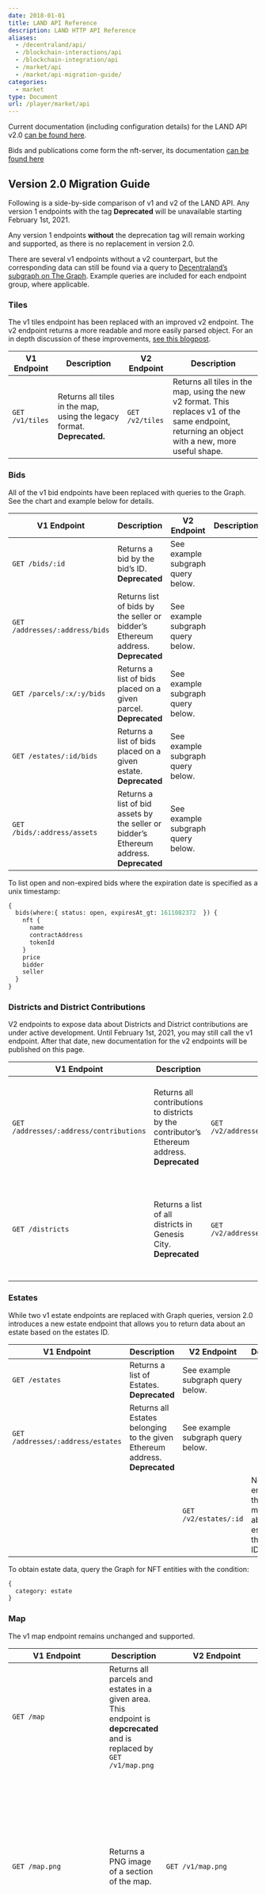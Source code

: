 ```yaml
---
date: 2018-01-01
title: LAND API Reference
description: LAND HTTP API Reference
aliases:
  - /decentraland/api/
  - /blockchain-interactions/api
  - /blockchain-integration/api
  - /market/api
  - /market/api-migration-guide/
categories:
  - market
type: Document
url: /player/market/api
---
```



Current documentation (including configuration details) for the LAND API v2.0 [can be found here](https://github.com/decentraland/atlas-server).


Bids and publications come form the nft-server, its documentation [can be found here](https://github.com/decentraland/nft-server)



## Version 2.0 Migration Guide

Following is a side-by-side comparison of v1 and v2 of the LAND API. Any version 1 endpoints with the tag **Deprecated** will be unavailable starting February 1st, 2021.

Any version 1 endpoints **without** the deprecation tag will remain working and supported, as there is no replacement in version 2.0.

There are several v1 endpoints without a v2 counterpart, but the corresponding data can still be found via a query to [Decentraland’s subgraph on The Graph](https://thegraph.com/explorer/subgraph/decentraland/marketplace). Example queries are included for each endpoint group, where applicable.

### Tiles

The v1 tiles endpoint has been replaced with an improved v2 endpoint. The v2 endpoint returns a more readable and more easily parsed object. For an in depth discussion of these improvements, [see this blogpost](https://decentraland.org/blog/technology/land-api-v2/).


| V1 Endpoint | Description | V2 Endpoint | Description |
| --- | --- | --- | ---|
| `GET /v1/tiles` | Returns all tiles in the map, using the legacy format. **Deprecated.** | `GET /v2/tiles` | Returns all tiles in the map, using the new v2 format. This replaces v1 of the same endpoint, returning an object with a new, more useful shape. |

### Bids

All of the v1 bid endpoints have been replaced with queries to the Graph. See the chart and example below for details.


| V1 Endpoint | Description | V2 Endpoint | Description |
| --- | --- | --- | ---|
| `GET /bids/:id` | Returns a bid by the bid’s ID. **Deprecated** | See example subgraph query below. |  |
| `GET /addresses/:address/bids` | Returns list of bids by the seller or bidder’s Ethereum address. **Deprecated** | See example subgraph query below. |  |
| `GET /parcels/:x/:y/bids` | Returns a list of bids placed on a given parcel. **Deprecated** | See example subgraph query below. |  |
| `GET /estates/:id/bids` | Returns a list of bids placed on a given estate. **Deprecated** | See example subgraph query below. |  |
| `GET /bids/:address/assets` | Returns a list of bid assets by the seller or bidder’s Ethereum address. **Deprecated** | See example subgraph query below. |  |

To list open and non-expired bids where the expiration date is specified as a unix timestamp:

```graphql
{
  bids(where:{ status: open, expiresAt_gt: 1611082372  }) {
    nft {
      name
      contractAddress
      tokenId
    }
    price
    bidder
    seller
  }
}
```

### Districts and District Contributions

V2 endpoints to expose data about Districts and District contributions are under active development. Until February 1st, 2021, you may still call the v1 endpoint. After that date, new documentation for the v2 endpoints will be published on this page.

| V1 Endpoint | Description | V2 Endpoint | Description |
| --- | --- | --- | --- |
| `GET /addresses/:address/contributions` | Returns all contributions to districts by the contributor’s Ethereum address. **Deprecated** | `GET /v2/addresses/:address/contributions` | This v2 endpoint is under active development, and will be functional on February 1st, 2021 when v1 is deprecated. |
| `GET /districts` | Returns a list of all districts in Genesis City. **Deprecated** | `GET /v2/addresses/:address/contributions` | This v2 endpoint is under active development, and will be functional on February 1st, 2021 when v1 is deprecated. |

### Estates

While two v1 estate endpoints are replaced with Graph queries, version 2.0 introduces a new estate endpoint that allows you to return data about an estate based on the estates ID.

| V1 Endpoint | Description | V2 Endpoint | Description |
| --- | --- | --- | --- |
| `GET /estates` | Returns a list of Estates. **Deprecated** | See example subgraph query below. |  |
| `GET /addresses/:address/estates` | Returns all Estates belonging to the given Ethereum address. **Deprecated** | See example subgraph query below. |  |
|  |  | `GET /v2/estates/:id` | New v2 endpoint that returns metadata about an estate with the given ID. |

To obtain estate data, query the Graph for NFT entities with the condition:

```graphql
{
  category: estate
}
```

### Map

The v1 map endpoint remains unchanged and supported.

| V1 Endpoint | Description | V2 Endpoint | Description |
| --- | --- | --- | --- |
| `GET /map` | Returns all parcels and estates in a given area. This endpoint is **depcrecated** and is replaced by `GET /v1/map.png`|  |  |
| `GET /map.png` | Returns a PNG image of a section of the map. | `GET /v1/map.png` | Returns a PNG image of a section of the map. This endpoint is still supported and functional! There is no v2 version of this endpoint, keep calling the v1 endpoint to get the same data. |
| `GET /parcels/:x/:y/map.png` | Returns a PNG image of a piece of the map centered on the given parcel. | `GET /v1/parcels/:x/:y/map.png` | Returns a PNG image of a map centered on a highlighted parcel with the given coordinates. |
| `GET /estates/:id/map.png` | Returns a PNG image of a piece of the map centered on an estate specified by the estate’s ID. | `GET /v1/estates/:id/map.png` | Returns a PNG image of a map centered on a highlighted estate with the given ID. |

### Mortgages

The mortgage endpoints are all deprecated with the v2 release. Since mortgages are no longer supported in the marketplace, there’s no longer any data in this category to expose via an API or Graph query.

| V1 Endpoint | Description | V2 Endpoint | Description |
| --- | --- | --- | --- |
| `GET /mortgages/:address/parcels` | Returns list of parcels with an active mortgage requested by a given Ethereum address. **Deprecated** |  |  |
| `GET /addresses/:address/mortgages` | Returns all mortgages requested by a given Ethereum address. **Deprecated** |  |  |
| `GET /parcels/:x/:y/mortgages` | Returns all mortgages requested for a given parcel. **Deprecated** |  |  |

### parcels

Some of the parcel endpoints have v2 counterparts, while others are replaced with queries to the Graph. See the chart below for details.

| V1 Endpoint | Description | V2 Endpoint | Description |
| --- | --- | --- | --- |
| `GET /parcels` | Returns a list of all parcels. **Deprecated.** | See the example subgraph query below. |  |
| `GET /addresses/:address/parcels` | Returns a list of all parcels belonging to a given address. **Deprecated.** | See the example subgraph query below. |  |
| `GET /parcels/:x/:y` | Returns a single parcel with the given coordinates. **Deprecated.** | `GET /v2/parcels/:x/:y` | Returns metadata about a parcel with the given coordinates. This new v2 endpoint queries The Graph instead of looking at the deprecated v1 server. |
| `GET /parcels/:tokenId` | Returns a single parcel based on its blockchain ID (also called a token ID). **Deprecated.** | `GET /v2/contracts/:address/tokens/:id` | Returns metadata about a parcel or estate with the given contract address and token/blockchain ID. |
| `GET /parcels/:x/:y/encodedId` | Returns the blockchain/token ID of a parcel based on its coordinates. **Deprecated** | `GET /v2/tiles?x1&x2&y1&y2&include=tokenId` | By setting both x1 and x2 to X and y1 and y2 to Y value, and including only the tokenId property you can find the same data using the new /v2/tiles endpoint. |

To list all parcels owned by one specific address, submit this query to the Graph:

```graphql
{
  nfts(where:{ category: parcel, owner: "0x..."  }) {
    parcel {
      x
      y
    }
  }
}
```

### Publications

The publications endpoints are all replaced with corresponding queries to the Graph.

| V1 Endpoint | Description | V2 Endpoint | Description |
| --- | --- | --- | --- |
| `GET /parcels/:x/:y/publications` | Returns all previous publications for a given parcel. **Deprecated** | See example subgraph query below. |  |
| `GET /publications/:txHash` | Returns a specific publication based on the publication’s transaction hash. **Deprecated.** | See example subgraph query below. |  |

To list all open and non-expired orders, submit this query to the Graph:

```graphql
{
  orders(where:{ status: open, expiresAt_gt: 1611082372  }) {
    nft {
      name
      contractAddress
      tokenId
    }
    price
  }
}
```

### Translations

This is a legacy endpoint that is only used by the UI. It remains supported and unchanged with the v2 release.

| V1 Endpoint | Description | V2 Endpoint | Description |
| --- | --- | --- | --- |
| `GET /translations/:locale` | Returns all available translations for a given ‘locale’ where ‘locale’ can be ‘en’, ‘es’, ‘fr’, ‘ko’, or ‘zh’. |  |  |
